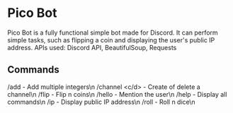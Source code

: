 # Pico Bot

Pico Bot is a fully functional simple bot made for Discord. It can perform simple tasks, such as flipping a coin and displaying the user's public IP address. APIs used: Discord API, BeautifulSoup, Requests

## Commands
/add - Add multiple integers\n
/channel <c/d> - Create of delete a channel\n
/flip <n> - Flip n coins\n
/hello - Mention the user\n
/help - Display all commands\n
/ip - Display public IP address\n
/roll <n> - Roll n dice\n
